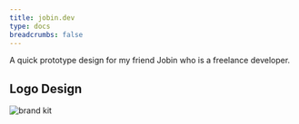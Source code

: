 ```yaml
---
title: jobin.dev
type: docs
breadcrumbs: false
---
```


A quick prototype design for my friend Jobin who is a freelance developer.  

##  Logo Design


![brand kit](/images/j-hero.png)



